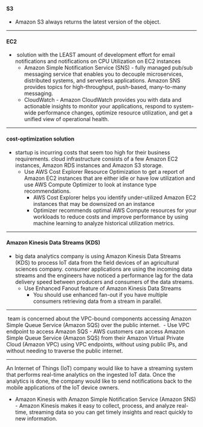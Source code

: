 #### **S3**
- Amazon S3 always returns the latest version of the object.

---
#### **EC2**
-  solution with the LEAST amount of development effort for email notifications and notifications on CPU Utilization on EC2 instances
	- Amazon Simple Notification Service (SNS) - fully managed pub/sub messaging service that enables you to decouple microservices, distributed systems, and serverless applications. Amazon SNS provides topics for high-throughput, push-based, many-to-many messaging.
	- CloudWatch - Amazon CloudWatch provides you with data and actionable insights to monitor your applications, respond to system-wide performance changes, optimize resource utilization, and get a unified view of operational health.

---
#### **cost-optimization solution**
- startup is incurring costs that seem too high for their business requirements. cloud infrastructure consists of a few Amazon EC2 instances, Amazon RDS instances and Amazon S3 storage.
	- Use AWS Cost Explorer Resource Optimization to get a report of Amazon EC2 instances that are either idle or have low utilization and use AWS Compute Optimizer to look at instance type recommendations.
		- AWS Cost Explorer helps you identify under-utilized Amazon EC2 instances that may be downsized on an instance
		- Optimizer recommends optimal AWS Compute resources for your workloads to reduce costs and improve performance by using machine learning to analyze historical utilization metrics.

---
#### **Amazon Kinesis Data Streams (KDS)**
- big data analytics company is using Amazon Kinesis Data Streams (KDS) to process IoT data from the field devices of an agricultural sciences company. consumer applications are using the incoming data streams and the engineers have noticed a performance lag for the data delivery speed between producers and consumers of the data streams.
	- Use Enhanced Fanout feature of Amazon Kinesis Data Streams
		- You should use enhanced fan-out if you have multiple consumers retrieving data from a stream in parallel.

---
 team is concerned about the VPC-bound components accessing Amazon Simple Queue Service (Amazon SQS) over the public internet.
 - Use VPC endpoint to access Amazon SQS - AWS customers can access Amazon Simple Queue Service (Amazon SQS) from their Amazon Virtual Private Cloud (Amazon VPC) using VPC endpoints, without using public IPs, and without needing to traverse the public internet.

---
An Internet of Things (IoT) company would like to have a streaming system that performs real-time analytics on the ingested IoT data. Once the analytics is done, the company would like to send notifications back to the mobile applications of the IoT device owners.
- Amazon Kinesis with Amazon Simple Notification Service (Amazon SNS) - Amazon Kinesis makes it easy to collect, process, and analyze real-time, streaming data so you can get timely insights and react quickly to new information. 